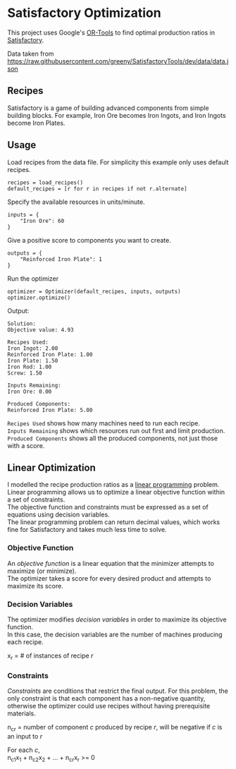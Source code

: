 # Satisfactory Optimization
This project uses Google's [OR-Tools](https://developers.google.com/optimization) to find optimal production ratios 
in [Satisfactory](http://www.satisfactorygame.com).

Data taken from https://raw.githubusercontent.com/greeny/SatisfactoryTools/dev/data/data.json

## Recipes
Satisfactory is a game of building advanced components from simple building blocks.
For example, Iron Ore becomes Iron Ingots, and Iron Ingots become Iron Plates. 

## Usage
Load recipes from the data file. For simplicity this example only uses default recipes. 
```
recipes = load_recipes()
default_recipes = [r for r in recipes if not r.alternate]
```

Specify the available resources in units/minute.  
```
inputs = {
    "Iron Ore": 60
}
```

Give a positive score to components you want to create.
```
outputs = {
    "Reinforced Iron Plate": 1
}
```

Run the optimizer
```
optimizer = Optimizer(default_recipes, inputs, outputs)
optimizer.optimize()
```

Output:
```
Solution:
Objective value: 4.93

Recipes Used:
Iron Ingot: 2.00
Reinforced Iron Plate: 1.00
Iron Plate: 1.50
Iron Rod: 1.00
Screw: 1.50

Inputs Remaining:
Iron Ore: 0.00

Produced Components:
Reinforced Iron Plate: 5.00
```
`Recipes Used` shows how many machines need to run each recipe.  
`Inputs Remaining` shows which resources run out first and limit production.  
`Produced Components` shows all the produced components, not just those with a score.

## Linear Optimization
I modelled the recipe production ratios as a [linear programming](https://www.analyticsvidhya.com/blog/2017/02/lintroductory-guide-on-linear-programming-explained-in-simple-english/) problem.  
Linear programming allows us to optimize a linear objective function within a set of constraints.  
The objective function and constraints must be expressed as a set of equations using decision variables.  
The linear programming problem can return decimal values, which works fine for Satisfactory and takes much less time to solve.

### Objective Function
An _objective function_ is a linear equation that the minimizer attempts to maximize (or minimize).  
The optimizer takes a score for every desired product and attempts to maximize its score.

### Decision Variables
The optimizer modifies _decision variables_ in order to maximize its objective function.  
In this case, the decision variables are the number of machines producing each recipe.

x<sub>r</sub> = # of instances of recipe _r_
### Constraints
_Constraints_ are conditions that restrict the final output.
For this problem, the only constraint is that each component has a non-negative quantity, otherwise the optimizer could use recipes without having prerequisite materials. 

n<sub>cr</sub> = number of component _c_ produced by recipe _r_, will be negative if _c_ is an input to _r_

For each _c_,  
n<sub>c1</sub>x<sub>1</sub> + n<sub>c2</sub>x<sub>2</sub> + ... + n<sub>cr</sub>x<sub>r</sub> >= 0